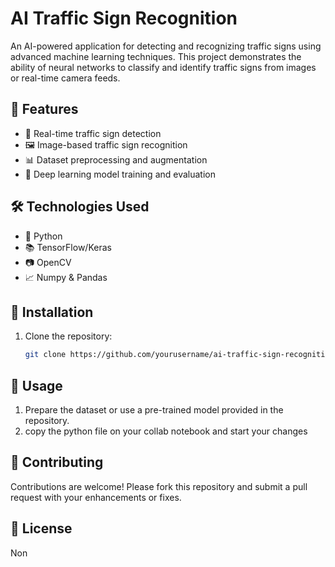 # AI Traffic Sign Recognition

An AI-powered application for detecting and recognizing traffic signs using advanced machine learning techniques. This project demonstrates the ability of neural networks to classify and identify traffic signs from images or real-time camera feeds.

## 🌟 Features
- 🚦 Real-time traffic sign detection
- 🖼️ Image-based traffic sign recognition
- 📊 Dataset preprocessing and augmentation
- 🤖 Deep learning model training and evaluation

## 🛠️ Technologies Used
- 🐍 Python
- 📚 TensorFlow/Keras
- 📷 OpenCV
- 📈 Numpy & Pandas

## 🚀 Installation
1. Clone the repository:
   ```bash
   git clone https://github.com/yourusername/ai-traffic-sign-recognition.git

## 📖 Usage
1. Prepare the dataset or use a pre-trained model provided in the repository.
2. copy the python file on your collab notebook and start your changes

## 🤝 Contributing

Contributions are welcome! Please fork this repository and submit a pull request with your enhancements or fixes.

## 📜 License 

Non
   
